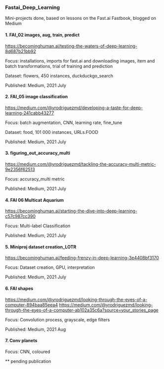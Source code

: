 ### Fastai_Deep_Learning
Mini-projects done, based on lessons on the Fast.ai Fastbook, blogged on Medium

#### 1.  FAI_02 images, aug, train, predict
https://becominghuman.ai/testing-the-waters-of-deep-learning-8d687b21bb92

Focus: installations, imports for fast.ai and downloading images, item and batch transformations, trial of training and prediction

Dataset: flowers, 450 instances, duckduckgo_search

Published: Medium, 2021 July



#### 2.  FAI_05 image classification
https://medium.com/@yrodriguezmd/developing-a-taste-for-deep-learning-241cabb43277

Focus: batch augmentation, CNN, learning rate, fine_tune

Dataset: food, 101 000 instances, URLs.FOOD

Published: Medium, 2021 July

#### 3.  figuring_out_accuracy_multi
https://medium.com/@yrodriguezmd/tackling-the-accuracy-multi-metric-9e2356f62513

Focus:  accuracy_multi metric

Published:  Medium, 2021 July

#### 4.  FAI 06 Multicat Aquarium
https://becominghuman.ai/starting-the-dive-into-deep-learning-c57c987cc390

Focus:  Multi-label Classification

Published: Medium, 2021 July

#### 5.  Miniproj dataset creation_LOTR
https://becominghuman.ai/feeding-frenzy-in-deep-learning-3e4408bf3170

Focus: Dataset creation, GPU, interpretation

Published: Medium, 2021 July

#### 6.  FAI shapes
https://medium.com/@yrodriguezmd/looking-through-the-eyes-of-a-computer-894baa85eea4
https://medium.com/@yrodriguezmd/looking-through-the-eyes-of-a-computer-ab102a35c6a?source=your_stories_page

Focus:  Convolution process, grayscale, edge filters

Published: Medium, 2021 Aug

#### 7.  Conv planets

Focus:  CNN, coloured

** pending publication

